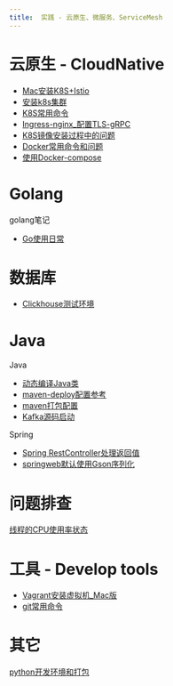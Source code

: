 ```yaml
---
title:  实践 - 云原生、微服务、ServiceMesh
---
```


# 云原生 - CloudNative
- [Mac安装K8S+Istio](_posts/cloudnative/2021-8-5-Mac安装K8S+Istio.md)
- [安装k8s集群](_posts/cloudnative/2021-8-25-安装k8s集群.md)
- [K8S常用命令](_posts/cloudnative/2021-8-25-K8S命令.md)
- [Ingress-nginx_配置TLS-gRPC](_posts/cloudnative/2021-8-31-K8S_Ingress_TLS支持gRPC.md)
- [K8S镜像安装过程中的问题](_posts/cloudnative/2021-9-7-K8S镜像安装过程中的问题.md)
- [Docker常用命令和问题](_posts/cloudnative/2021-12-26-docker常用命令和问题.md)
- [使用Docker-compose](_posts/cloudnative/2021-1-10-使用Docker-compose.md)

# Golang
golang笔记
- [Go使用日常](_posts/golang/2021-9-29-Go使用日常.md)
 

# 数据库
- [Clickhouse测试环境](_posts/database/2022-2-17-clickhouse测试环境.md) 
 

# Java
Java
- [动态编译Java类](_posts/java/2021-12-23-动态编译Java类.md) 
- [maven-deploy配置参考](_posts/java/2020-12-01-maven私服settings配置参考.md)
- [maven打包配置](_posts/java/2022-1-11-maven打包配置.md)
- [Kafka源码启动](_posts/java/2022-4-2-Kafka源码启动.md)

Spring
- [Spring RestController处理返回值](_posts/java/2021-11-22-SpringRestController处理返回值.md) 
- [springweb默认使用Gson序列化](_post/java/2021-12-27-springweb默认使用Gson序列化.md) 

# 问题排查
[线程的CPU使用率状态](_posts/tools/2020-3-12-线程的CPU使用率状态.md)

# 工具 - Develop tools
- [Vagrant安装虚拟机_Mac版](_posts/tools/2021-8-8-Vagrant安装虚拟机_Mac版.md) 
- [git常用命令](_posts/tools/2022-4-12-git命令.md)

# 其它
[python开发环境和打包](_posts/it/2022-02-21-python环境和打包.md)
